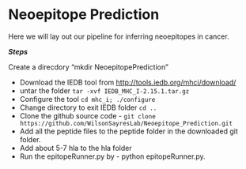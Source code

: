 # Neoepitope Prediction

Here we will lay out our pipeline for inferring neoepitopes in cancer.

_**Steps**_

 Create a direcdory “mkdir NeoepitopePrediction”
- Download the IEDB tool from http://tools.iedb.org/mhci/download/
- untar the folder 
		`tar -xvf IEDB_MHC_I-2.15.1.tar.gz`
- Configure the tool 
	`cd mhc_i; ./configure`
- Change directory to exit IEDB folder `cd ..`
- Clone the github source code - `git clone https://github.com/WilsonSayresLab/Neoepitope_Prediction.git`
- Add all the peptide files to the peptide folder in the downloaded git folder. 
- Add about 5-7 hla to the hla folder 
- Run the epitopeRunner.py by - python epitopeRunner.py.



